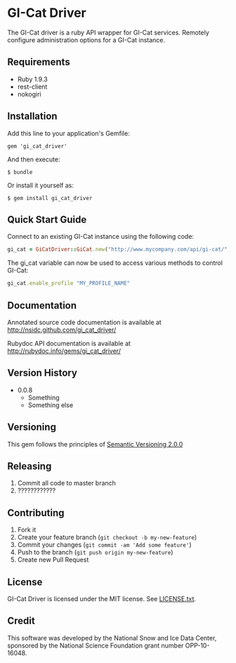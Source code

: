 # GI-Cat Driver

The GI-Cat driver is a ruby API wrapper for GI-Cat services.  Remotely configure administration options for a GI-Cat instance.

## Requirements

* Ruby 1.9.3
* rest-client
* nokogiri

## Installation

Add this line to your application's Gemfile:

    gem 'gi_cat_driver'

And then execute:

    $ bundle

Or install it yourself as:

    $ gem install gi_cat_driver

## Quick Start Guide

Connect to an existing GI-Cat instance using the following code:

```Ruby
gi_cat = GiCatDriver::GiCat.new("http://www.mycompany.com/api/gi-cat/", ADMIN_USERNAME, ADMIN_PASSWORD)
```

The gi_cat variable can now be used to access various methods to control GI-Cat:

```Ruby
gi_cat.enable_profile "MY_PROFILE_NAME"
```

## Documentation

Annotated source code documentation is available at http://nsidc.github.com/gi_cat_driver/

Rubydoc API documentation is available at http://rubydoc.info/gems/gi_cat_driver/

## Version History

* 0.0.8
  * Something
  * Something else

## Versioning

This gem follows the principles of [Semantic Versioning 2.0.0](http://semver.org/)

## Releasing

1. Commit all code to master branch
2. ????????????

## Contributing

1. Fork it
2. Create your feature branch (`git checkout -b my-new-feature`)
3. Commit your changes (`git commit -am 'Add some feature'`)
4. Push to the branch (`git push origin my-new-feature`)
5. Create new Pull Request

## License

GI-Cat Driver is licensed under the MIT license. See [LICENSE.txt][license].

[license]: https://raw.github.com/nsidc/gi_cat_driver/master/LICENSE.txt

## Credit

This software was developed by the National Snow and Ice Data Center,
sponsored by the National Science Foundation grant number OPP-10-16048.
